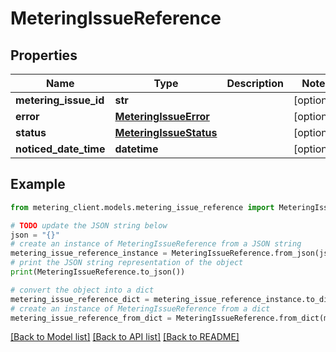 # MeteringIssueReference


## Properties

Name | Type | Description | Notes
------------ | ------------- | ------------- | -------------
**metering_issue_id** | **str** |  | [optional] 
**error** | [**MeteringIssueError**](MeteringIssueError.md) |  | [optional] 
**status** | [**MeteringIssueStatus**](MeteringIssueStatus.md) |  | [optional] 
**noticed_date_time** | **datetime** |  | [optional] 

## Example

```python
from metering_client.models.metering_issue_reference import MeteringIssueReference

# TODO update the JSON string below
json = "{}"
# create an instance of MeteringIssueReference from a JSON string
metering_issue_reference_instance = MeteringIssueReference.from_json(json)
# print the JSON string representation of the object
print(MeteringIssueReference.to_json())

# convert the object into a dict
metering_issue_reference_dict = metering_issue_reference_instance.to_dict()
# create an instance of MeteringIssueReference from a dict
metering_issue_reference_from_dict = MeteringIssueReference.from_dict(metering_issue_reference_dict)
```
[[Back to Model list]](../README.md#documentation-for-models) [[Back to API list]](../README.md#documentation-for-api-endpoints) [[Back to README]](../README.md)


